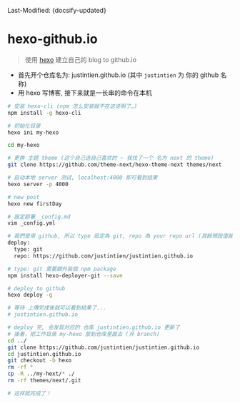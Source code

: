Last-Modified: {docsify-updated}

# hexo-github.io

> 使用 [hexo](https://hexo.io/) 建立自己的 blog to github.io

- 首先开个仓库名为: justintien.github.io (其中 `justintien` 为 你的 github 名称)
- 用 hexo 写博客, 接下来就是一长串的命令在本机

```sh
# 安装 hexo-cli (npm 怎么安装就不在这说明了…)
npm install -g hexo-cli

# 初始化目录
hexo ini my-hexo

cd my-hexo

# 更换 主题 theme (这个自己选自己喜欢的 ~ 我找了一个 名为 next 的 theme)
git clone https://github.com/theme-next/hexo-theme-next themes/next

# 启动本地 server 测试, localhost:4000 即可看到结果
hexo server -p 4000

# new post
hexo new firstDay

# 設定部署 _config.md
vim _config.yml

# 我們是用 github, 所以 type 設定為 git, repo 為 your repo url (其餘預設值就不改了)
deploy:
  type: git
  repo: https://github.com/justintien/justintien.github.io

# type: git 需要額外裝個 npm package
npm install hexo-deployer-git --save

# deploy to github
hexo deploy -g

# 等待 上傳完成後就可以看到結果了...
# justintien.github.io

# deploy 完, 会发现对应的 仓库 justintien.github.io 更新了
# 接着，把工作目录 my-hexo 放到仓库里面去 (开 branch)
cd ../
git clone https://github.com/justintien/justintien.github.io
cd justintien.github.io
git checkout -b hexo
rm -rf *
cp -R ../my-hext/* ./
rm -rf themes/next/.git

# 这样就完成了！
```

[GitHub+Hexo 搭建个人网站详细教程]:https://zhuanlan.zhihu.com/p/26625249